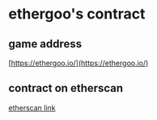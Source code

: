 # ethergoo's contract

## game address
[https://ethergoo.io/](https://ethergoo.io/)

## contract on etherscan 
[etherscan link](https://etherscan.io/address/0x57b116da40f21f91aec57329ecb763d29c1b2355#code)